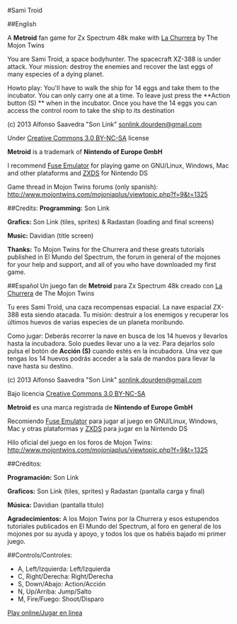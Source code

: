 #Sami Troid

##English

A **Metroid** fan game for Zx Spectrum 48k make with [La Churrera](http://www.mojontwins.com/juegos_mojonos/la-churrera/) by The Mojon Twins

You are Sami Troid, a space bodyhunter. The spacecraft XZ-388 is under attack. Your mission: destroy the enemies and recover the last eggs of many especies of a dying planet.

Howto play:
You'll have to walk the ship for 14 eggs and take them to the incubator. You can only carry one at a time. To leave just press the **Action button (S) ** when in the incubator. Once you have the 14 eggs you can access the control room to take the ship to its destination

(c) 2013 Alfonso Saavedra "Son Link" <sonlink.dourden@gmail.com>

Under [Creative Commons 3.0 BY-NC-SA](http://creativecommons.org/licenses/by-nc-sa/3.0/) license

**Metroid** is a trademark of **Nintendo of Europe GmbH**

I recommend [Fuse Emulator](http://fuse-emulator.sourceforge.net/) for playing game on GNU/Linux, Windows, Mac and other plataforms and [ZXDS](http://zxds.raxoft.cz/) for Nintendo DS

Game thread in Mojon Twins forums (only spanish): <http://www.mojontwins.com/mojoniaplus/viewtopic.php?f=9&t=1325>

##Credits:
**Programming:** Son Link

**Grafics:** Son Link (tiles, sprites) & Radastan (loading and final screens)

**Music:** Davidian (title screen)

**Thanks:** To Mojon Twins for the Churrera and these greats tutorials published in El Mundo del Spectrum, the forum in general of the mojones for your help and support, and all of you who have downloaded my first game.

##Español
Un juego fan de **Metroid** para Zx Spectrum 48k creado con [La Churrera](http://www.mojontwins.com/juegos_mojonos/la-churrera/) de The Mojon Twins

Tu eres Sami Troid, una caza recompensas espacial. La nave espacial ZX-388 esta siendo atacada. Tu misión: destruir a los enemigos y recuperar los últimos huevos de varias especies de un planeta moribundo.

Como jugar: Deberás recorrer la nave en busca de los 14 huevos y llevarlos hasta la incubadora. Solo puedes llevar uno a la vez. Para dejarlos solo pulsa el botón de **Acción (S)** cuando estés en la incubadora. Una vez que tengas los 14 huevos podrás acceder a la sala de mandos para llevar la nave hasta su destino.

(c) 2013 Alfonso Saavedra "Son Link" <sonlink.dourden@gmail.com>

Bajo licencia [Creative Commons 3.0 BY-NC-SA](http://creativecommons.org/licenses/by-nc-sa/3.0/)

**Metroid** es una marca registrada de **Nintendo of Europe GmbH**

Recomiendo [Fuse Emulator](http://fuse-emulator.sourceforge.net/) para jugar al juego en GNU/Linux, Windows, Mac y otras plataformas y [ZXDS](http://zxds.raxoft.cz/) para jugar en la Nintendo DS

Hilo oficial del juego en los foros de Mojon Twins: <http://www.mojontwins.com/mojoniaplus/viewtopic.php?f=9&t=1325>

##Créditos:

**Programación:** Son Link

**Graficos:** Son Link (tiles, sprites) y Radastan (pantalla carga y final)

**Música:**
Davidian (pantalla titulo)

**Agradecimientos:** A los Mojon Twins por la Churrera y esos estupendos tutoriales publicados en El Mundo del Spectrum, al foro en general de los mojones por su ayuda y apoyo, y todos los que os habéis bajado mi primer juego.

##Controls/Controles:

* A, Left/Izquierda: Left/Izquierda
* C, Right/Derecha: Right/Derecha
* S, Down/Abajo: Action/Acción
* N, Up/Arriba: Jump/Salto
* M, Fire/Fuego: Shoot/Disparo

[Play online/Jugar en linea](http://torinak.com/qaop#l=https://dl.dropboxusercontent.com/u/58286032/churrera/sami.tap)
